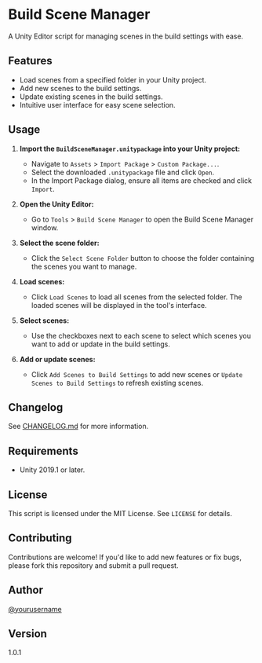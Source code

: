# Build Scene Manager

A Unity Editor script for managing scenes in the build settings with ease.

## Features

- Load scenes from a specified folder in your Unity project.
- Add new scenes to the build settings.
- Update existing scenes in the build settings.
- Intuitive user interface for easy scene selection.

## Usage

1. **Import the `BuildSceneManager.unitypackage` into your Unity project:**
   - Navigate to `Assets` > `Import Package` > `Custom Package...`.
   - Select the downloaded `.unitypackage` file and click `Open`.
   - In the Import Package dialog, ensure all items are checked and click `Import`.

2. **Open the Unity Editor:**
   - Go to `Tools` > `Build Scene Manager` to open the Build Scene Manager window.

3. **Select the scene folder:**
   - Click the `Select Scene Folder` button to choose the folder containing the scenes you want to manage.

4. **Load scenes:**
   - Click `Load Scenes` to load all scenes from the selected folder. The loaded scenes will be displayed in the tool's interface.

5. **Select scenes:**
   - Use the checkboxes next to each scene to select which scenes you want to add or update in the build settings.

6. **Add or update scenes:**
   - Click `Add Scenes to Build Settings` to add new scenes or `Update Scenes to Build Settings` to refresh existing scenes.

## Changelog

See [CHANGELOG.md](https://github.com/haruchanz64/BuildSceneManager/blob/main/CHANGELOG.md) for more information.

## Requirements

- Unity 2019.1 or later.

## License

This script is licensed under the MIT License. See `LICENSE` for details.

## Contributing

Contributions are welcome! If you'd like to add new features or fix bugs, please fork this repository and submit a pull request.

## Author

[@yourusername](https://github.com/haruchanz64)

## Version

1.0.1